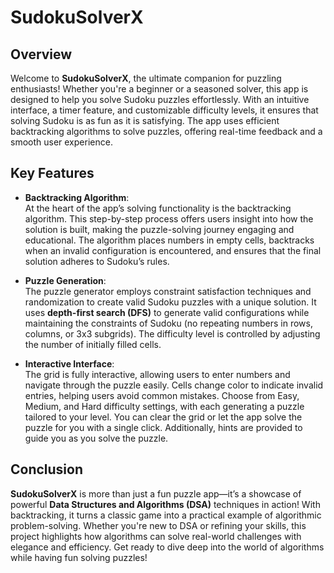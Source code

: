 # SudokuSolverX

## Overview
Welcome to **SudokuSolverX**, the ultimate companion for puzzling enthusiasts! Whether you're a beginner or a seasoned solver, this app is designed to help you solve Sudoku puzzles effortlessly. With an intuitive interface, a timer feature, and customizable difficulty levels, it ensures that solving Sudoku is as fun as it is satisfying. The app uses efficient backtracking algorithms to solve puzzles, offering real-time feedback and a smooth user experience.

## Key Features

- **Backtracking Algorithm**:  
At the heart of the app’s solving functionality is the backtracking algorithm. This step-by-step process offers users insight into how the solution is built, making the puzzle-solving journey engaging and educational. The algorithm places numbers in empty cells, backtracks when an invalid configuration is encountered, and ensures that the final solution adheres to Sudoku’s rules.

- **Puzzle Generation**:  
The puzzle generator employs constraint satisfaction techniques and randomization to create valid Sudoku puzzles with a unique solution. It uses **depth-first search (DFS)** to generate valid configurations while maintaining the constraints of Sudoku (no repeating numbers in rows, columns, or 3x3 subgrids). The difficulty level is controlled by adjusting the number of initially filled cells.

- **Interactive Interface**:  
The grid is fully interactive, allowing users to enter numbers and navigate through the puzzle easily. Cells change color to indicate invalid entries, helping users avoid common mistakes. Choose from Easy, Medium, and Hard difficulty settings, with each generating a puzzle tailored to your level. You can clear the grid or let the app solve the puzzle for you with a single click. Additionally, hints are provided to guide you as you solve the puzzle.

## Conclusion
**SudokuSolverX** is more than just a fun puzzle app—it’s a showcase of powerful **Data Structures and Algorithms (DSA)** techniques in action! With backtracking, it turns a classic game into a practical example of algorithmic problem-solving. Whether you're new to DSA or refining your skills, this project highlights how algorithms can solve real-world challenges with elegance and efficiency. Get ready to dive deep into the world of algorithms while having fun solving puzzles!
